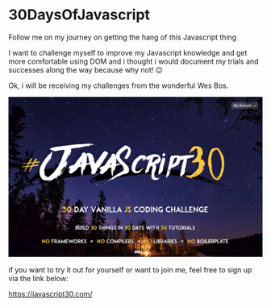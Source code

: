 # 30DaysOfJavascript
Follow me on my journey on getting the hang of this Javascript thing


I want to challenge myself to improve my Javascript knowledge and get more comfortable using DOM and i thought i would document my trials and successes along the way because why not! 😉
 
Ok, i will be receiving my challenges from the wonderful Wes Bos. 
 

![screenshot](images/screenshot_1.png)

if you want to try it out for yourself or want to join me,  feel free to sign up via the link below:

https://javascript30.com/




